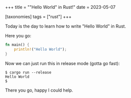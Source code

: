 +++
title = "\"Hello World\" in Rust!"
date = 2023-05-07

[taxonomies]
tags = ["rust"]
+++

Today is the day to learn how to write "Hello World" in Rust.
<!-- more -->

Here you go:

```rust
fn main() {
    println!("Hello World");
}
```

Now we can just run this in release mode (gotta go fast):

```
$ cargo run --release
Hello World
$
```

There you go, happy I could help.
